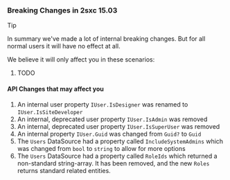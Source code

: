 
### Breaking Changes in 2sxc 15.03

> [!TIP]
> In summary we've made a lot of internal breaking changes.
> But for all normal users it will have no effect at all.

We believe it will only affect you in these scenarios:

1. TODO


#### API Changes that may affect you

1. An internal user property `IUser.IsDesigner` was renamed to `IUser.IsSiteDeveloper`
1. An internal, deprecated user property `IUser.IsAdmin` was removed
1. An internal, deprecated user property `IUser.IsSuperUser` was removed
1. An internal property `IUser.Guid` was changed from `Guid?` to `Guid`
1. The `Users` DataSource had a property called `IncludeSystemAdmins` which was changed from `bool` to `string` to allow for more options
1. The `Users` DataSource had a property called `RoleIds` which returned a non-standard string-array. It has been removed, and the new `Roles` returns standard related entities.

